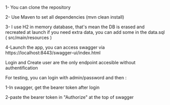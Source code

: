 1- You can clone the repository

2- Use Maven to set all dependencies (mvn clean install)

3- I use H2 in memory database, that's mean the DB is erased and recreated at launch
if you need extra data, you can add some in the data.sql ( src/main/resources )

4-Launch the app, you can access swagger via https://localhost:8443/swagger-ui/index.html

Login and Create user are the only endpoint accesible without authentification

For testing, you can login with admin/password and then :

1-In swagger, get the bearer token after login

2-paste the bearer token in "Authorize" at the top of swagger
